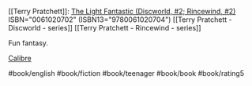 [[Terry Pratchett]]: [The Light Fantastic (Discworld, #2; Rincewind, #2)](https://www.goodreads.com/book/show/34506)
ISBN="0061020702" (ISBN13="9780061020704")
[[Terry Pratchett - Discworld - series]] [[Terry Pratchett - Rincewind - series]]

Fun fantasy.

[Calibre](calibre://search/_?q=The+Light+Fantastic+%28Discworld%2C+%232%3B+Rincewind%2C+%232%29)

#book/english #book/fiction #book/teenager #book/book #book/rating5
